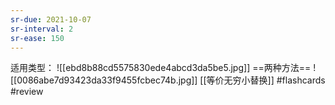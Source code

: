 ```yaml
---
sr-due: 2021-10-07
sr-interval: 2
sr-ease: 150
---
```


适用类型：
![[ebd8b88cd5575830ede4abcd3da5be5.jpg]]
==两种方法==
![[0086abe7d93423da33f9455fcbec74b.jpg]]
[[等价无穷小替换]]
#flashcards 
#review  <!--SR:!2021-10-07,2,170-->